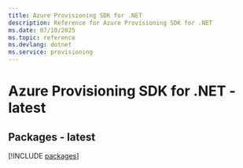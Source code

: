 ```yaml
---
title: Azure Provisioning SDK for .NET
description: Reference for Azure Provisioning SDK for .NET
ms.date: 07/10/2025
ms.topic: reference
ms.devlang: dotnet
ms.service: provisioning
---
```

# Azure Provisioning SDK for .NET - latest
## Packages - latest
[!INCLUDE [packages](provisioning-index.md)]
